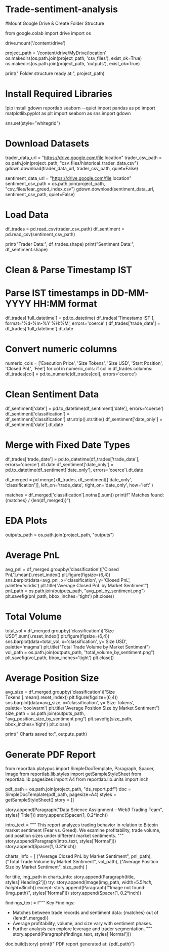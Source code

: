 # Trade-sentiment-analysis
#Mount Google Drive & Create Folder Structure

from google.colab import drive
import os

drive.mount('/content/drive')

project_path = '/content/drive/MyDrive/location'
os.makedirs(os.path.join(project_path, 'csv_files'), exist_ok=True)
os.makedirs(os.path.join(project_path, 'outputs'), exist_ok=True)

print(" Folder structure ready at:", project_path)


# Install Required Libraries

!pip install gdown reportlab seaborn --quiet
import pandas as pd
import matplotlib.pyplot as plt
import seaborn as sns
import gdown

sns.set(style="whitegrid")


#  Download Datasets

trader_data_url = "https://drive.google.com/file location"
trader_csv_path = os.path.join(project_path, "csv_files/historical_trader_data.csv")
gdown.download(trader_data_url, trader_csv_path, quiet=False)

sentiment_data_url = "https://drive.google.com/file location"
sentiment_csv_path = os.path.join(project_path, "csv_files/fear_greed_index.csv")
gdown.download(sentiment_data_url, sentiment_csv_path, quiet=False)


#  Load Data

df_trades = pd.read_csv(trader_csv_path)
df_sentiment = pd.read_csv(sentiment_csv_path)

print("Trader Data:", df_trades.shape)
print("Sentiment Data:", df_sentiment.shape)


#  Clean & Parse Timestamp IST

# Parse IST timestamps in DD-MM-YYYY HH:MM format
df_trades['full_datetime'] = pd.to_datetime(
    df_trades['Timestamp IST'],
    format='%d-%m-%Y %H:%M',
    errors='coerce'
)
df_trades['trade_date'] = df_trades['full_datetime'].dt.date

# Convert numeric columns
numeric_cols = ['Execution Price', 'Size Tokens', 'Size USD', 'Start Position', 'Closed PnL', 'Fee']
for col in numeric_cols:
    if col in df_trades.columns:
        df_trades[col] = pd.to_numeric(df_trades[col], errors='coerce')


#  Clean Sentiment Data

df_sentiment['date'] = pd.to_datetime(df_sentiment['date'], errors='coerce')
df_sentiment['classification'] = df_sentiment['classification'].str.strip().str.title()
df_sentiment['date_only'] = df_sentiment['date'].dt.date


#  Merge with Fixed Date Types

df_trades['trade_date'] = pd.to_datetime(df_trades['trade_date'], errors='coerce').dt.date
df_sentiment['date_only'] = pd.to_datetime(df_sentiment['date_only'], errors='coerce').dt.date

df_merged = pd.merge(
    df_trades,
    df_sentiment[['date_only', 'classification']],
    left_on='trade_date',
    right_on='date_only',
    how='left'
)

matches = df_merged['classification'].notna().sum()
print(f" Matches found: {matches} / {len(df_merged)}")


#  EDA Plots

outputs_path = os.path.join(project_path, "outputs")

# Average PnL
avg_pnl = df_merged.groupby('classification')['Closed PnL'].mean().reset_index()
plt.figure(figsize=(6,4))
sns.barplot(data=avg_pnl, x='classification', y='Closed PnL', palette='viridis')
plt.title("Average Closed PnL by Market Sentiment")
pnl_path = os.path.join(outputs_path, "avg_pnl_by_sentiment.png")
plt.savefig(pnl_path, bbox_inches='tight')
plt.close()

# Total Volume
total_vol = df_merged.groupby('classification')['Size USD'].sum().reset_index()
plt.figure(figsize=(6,4))
sns.barplot(data=total_vol, x='classification', y='Size USD', palette='magma')
plt.title("Total Trade Volume by Market Sentiment")
vol_path = os.path.join(outputs_path, "total_volume_by_sentiment.png")
plt.savefig(vol_path, bbox_inches='tight')
plt.close()

# Average Position Size
avg_size = df_merged.groupby('classification')['Size Tokens'].mean().reset_index()
plt.figure(figsize=(6,4))
sns.barplot(data=avg_size, x='classification', y='Size Tokens', palette='coolwarm')
plt.title("Average Position Size by Market Sentiment")
size_path = os.path.join(outputs_path, "avg_position_size_by_sentiment.png")
plt.savefig(size_path, bbox_inches='tight')
plt.close()

print(" Charts saved to:", outputs_path)


#  Generate PDF Report

from reportlab.platypus import SimpleDocTemplate, Paragraph, Spacer, Image
from reportlab.lib.styles import getSampleStyleSheet
from reportlab.lib.pagesizes import A4
from reportlab.lib.units import inch

pdf_path = os.path.join(project_path, "ds_report.pdf")
doc = SimpleDocTemplate(pdf_path, pagesize=A4)
styles = getSampleStyleSheet()
story = []

story.append(Paragraph("Data Science Assignment – Web3 Trading Team", styles['Title']))
story.append(Spacer(1, 0.2*inch))

intro_text = """
This report analyzes trading behavior in relation to Bitcoin market sentiment (Fear vs. Greed).
We examine profitability, trade volume, and position sizes under different market sentiments.
"""
story.append(Paragraph(intro_text, styles['Normal']))
story.append(Spacer(1, 0.3*inch))

charts_info = [
    ("Average Closed PnL by Market Sentiment", pnl_path),
    ("Total Trade Volume by Market Sentiment", vol_path),
    ("Average Position Size by Market Sentiment", size_path)
]

for title, img_path in charts_info:
    story.append(Paragraph(title, styles['Heading2']))
    try:
        story.append(Image(img_path, width=5.5*inch, height=3*inch))
    except:
        story.append(Paragraph(f"Image not found: {img_path}", styles['Normal']))
    story.append(Spacer(1, 0.2*inch))

findings_text = f"""
Key Findings:
- Matches between trade records and sentiment data: {matches} out of {len(df_merged)}
- Average profitability, volume, and size vary with sentiment phases.
- Further analysis can explore leverage and trader segmentation.
"""
story.append(Paragraph(findings_text, styles['Normal']))

doc.build(story)
print(f" PDF report generated at: {pdf_path}")
